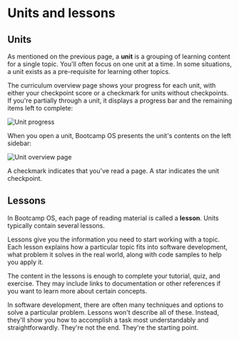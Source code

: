 # Units and lessons

## Units
As mentioned on the previous page, a **unit** is a grouping of learning content for a single topic. You'll often focus on one unit at a time. In some situations, a unit exists as a pre-requisite for learning other topics.

The curriculum overview page shows your progress for each unit, with either your checkpoint score or a checkmark for units without checkpoints. If you're partially through a unit, it displays a progress bar and the remaining items left to complete:

![Unit progress](https://user-images.githubusercontent.com/94882786/163681919-fa12c9d1-0002-4366-9536-48d2aab5fcc2.png)

When you open a unit, Bootcamp OS presents the unit's contents on the left sidebar:

![Unit overview page](https://user-images.githubusercontent.com/94882786/163681936-fece370f-6a1a-4cd2-aa07-3f983400c533.png)

A checkmark indicates that you've read a page. A star indicates the unit checkpoint.

## Lessons
In Bootcamp OS, each page of reading material is called a **lesson**. Units typically contain several lessons.

Lessons give you the information you need to start working with a topic. Each lesson explains how a particular topic fits into software development, what problem it solves in the real world, along with code samples to help you apply it.

The content in the lessons is enough to complete your tutorial, quiz, and exercise. They may include links to documentation or other references if you want to learn more about certain concepts.

In software development, there are often many techniques and options to solve a particular problem. Lessons won't describe all of these. Instead, they'll show you how to accomplish a task most understandably and straightforwardly. They're not the end. They're the starting point.
